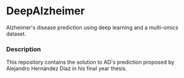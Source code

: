 # DeepAlzheimer

Alzheimer's disease prediction using deep learning and a multi-omics dataset.

### Description

This repository contains the solution to AD's prediction proposed by Alejandro Hernández Díaz in his final year thesis.

